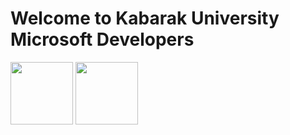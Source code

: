 # Welcome to Kabarak University Microsoft Developers
<p float="left">
  <img src="" width="100" />
  <img src="" width="100" /> 
</p>
